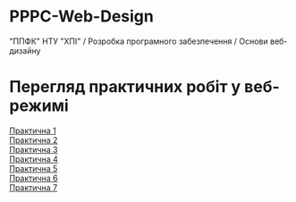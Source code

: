 # PPPC-Web-Design
"ППФК" НТУ "ХПІ" / Розробка програмного забезпечення / Основи веб-дизайну

# Перегляд практичних робіт у веб-режимі
[Практична 1](https://liubquanti.github.io/PPPC-Web-Design-basics/Practical%201/)
<br>
[Практична 2](https://liubquanti.github.io/PPPC-Web-Design-basics/Practical%202/)
<br>
[Практична 3](https://liubquanti.github.io/PPPC-Web-Design-basics/Practical%203/)
<br>
[Практична 4](https://liubquanti.github.io/PPPC-Web-Design-basics/Practical%204/)
<br>
[Практична 5](https://liubquanti.github.io/PPPC-Web-Design-basics/Practical%205/)
<br>
[Практична 6](https://liubquanti.github.io/PPPC-Web-Design-basics/Practical%206/)
<br>
[Практична 7](https://liubquanti.github.io/PPPC-Web-Design-basics/Practical%207/)
